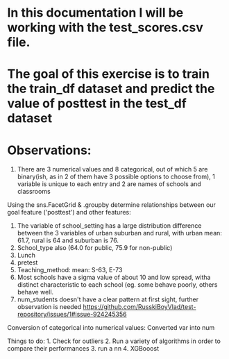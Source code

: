 # In this documentation I will be working with the test_scores.csv file. 

# The goal of this exercise is to train the train_df dataset and predict the value of posttest in the test_df dataset

# Observations:
1. There are 3 numerical values and 8 categorical, out of which 5 are binary(ish, as in 2 of them have 3 possible options to choose from), 1 variable is unique to each entry and 
    2 are names of schools and classrooms

Using the sns.FacetGrid & .groupby determine relationships between our goal feature ('posttest') and other features:
  1. The variable of school_setting has a large distribution difference between the 3 variables of urban suburban and rural, with urban mean: 61.7, rural is 64 and suburban is 76.
  2. School_type also (64.0 for public, 75.9 for non-public)
  3. Lunch
  4. pretest
  5. Teaching_method: mean: S-63, E-73
  6. Most schools have a sigma value of about 10 and low spread, witha  distinct characteristic to each school (eg. some behave poorly, others behave well.
  7. num_students doesn't have a clear pattern at first sight, further observation is needed
  https://github.com/RusskiBoyVlad/test-repository/issues/1#issue-924245356
  
  
Conversion of categorical into numerical values:
    Converted var into num
    
Things to do:
    1. Check for outliers
    2. Run a variety of algorithms in order to compare their performances
    3. run a nn
    4. XGBooost

